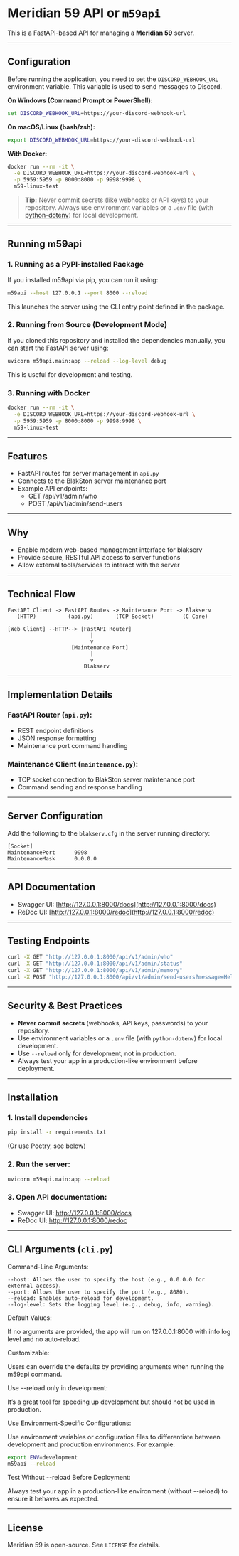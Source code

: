 # Meridian 59 API or `m59api`
This is a FastAPI-based API for managing a **Meridian 59** server.

---

## Configuration

Before running the application, you need to set the `DISCORD_WEBHOOK_URL` environment variable. This variable is used to send messages to Discord.

**On Windows (Command Prompt or PowerShell):**
```cmd
set DISCORD_WEBHOOK_URL=https://your-discord-webhook-url
```

**On macOS/Linux (bash/zsh):**
```bash
export DISCORD_WEBHOOK_URL=https://your-discord-webhook-url
```

**With Docker:**
```sh
docker run --rm -it \
  -e DISCORD_WEBHOOK_URL=https://your-discord-webhook-url \
  -p 5959:5959 -p 8000:8000 -p 9998:9998 \
  m59-linux-test
```

> **Tip:** Never commit secrets (like webhooks or API keys) to your repository. Always use environment variables or a `.env` file (with [python-dotenv](https://pypi.org/project/python-dotenv/)) for local development.

---

## Running m59api

### 1. Running as a PyPI-installed Package
If you installed m59api via pip, you can run it using:
```sh
m59api --host 127.0.0.1 --port 8000 --reload
```
This launches the server using the CLI entry point defined in the package.

### 2. Running from Source (Development Mode)
If you cloned this repository and installed the dependencies manually, you can start the FastAPI server using:
```sh
uvicorn m59api.main:app --reload --log-level debug
```
This is useful for development and testing.

### 3. Running with Docker
```sh
docker run --rm -it \
  -e DISCORD_WEBHOOK_URL=https://your-discord-webhook-url \
  -p 5959:5959 -p 8000:8000 -p 9998:9998 \
  m59-linux-test
```

---

## Features

- FastAPI routes for server management in `api.py`
- Connects to the BlakSton server maintenance port
- Example API endpoints:
  - GET /api/v1/admin/who
  - POST /api/v1/admin/send-users

---

## Why

- Enable modern web-based management interface for blakserv
- Provide secure, RESTful API access to server functions
- Allow external tools/services to interact with the server

---

## Technical Flow

```ascii
FastAPI Client -> FastAPI Routes -> Maintenance Port -> Blakserv
   (HTTP)          (api.py)       (TCP Socket)         (C Core)

[Web Client] --HTTP--> [FastAPI Router] 
                          |
                          v
                    [Maintenance Port] 
                          |
                          v
                        Blakserv
```

---

## Implementation Details

### FastAPI Router (`api.py`):

- REST endpoint definitions
- JSON response formatting
- Maintenance port command handling

### Maintenance Client (`maintenance.py`):

- TCP socket connection to BlakSton server maintenance port
- Command sending and response handling

---

## Server Configuration

Add the following to the `blakserv.cfg` in the server running directory:
```
[Socket]             
MaintenancePort      9998
MaintenanceMask      0.0.0.0
```

---

## API Documentation

- Swagger UI: [http://127.0.0.1:8000/docs](http://127.0.0.1:8000/docs)
- ReDoc UI: [http://127.0.0.1:8000/redoc](http://127.0.0.1:8000/redoc)

---

## Testing Endpoints

```bash
curl -X GET "http://127.0.0.1:8000/api/v1/admin/who"
curl -X GET "http://127.0.0.1:8000/api/v1/admin/status"
curl -X GET "http://127.0.0.1:8000/api/v1/admin/memory"
curl -X POST "http://127.0.0.1:8000/api/v1/admin/send-users?message=Hello"
```

---

## Security & Best Practices

- **Never commit secrets** (webhooks, API keys, passwords) to your repository.
- Use environment variables or a `.env` file (with `python-dotenv`) for local development.
- Use `--reload` only for development, not in production.
- Always test your app in a production-like environment before deployment.

---

## Installation

### 1. Install dependencies
```sh
pip install -r requirements.txt
```
(Or use Poetry, see below)

### 2. Run the server:
```sh
uvicorn m59api.main:app --reload
```

### 3. Open API documentation:

- Swagger UI: http://127.0.0.1:8000/docs
- ReDoc UI: http://127.0.0.1:8000/redoc

---

## CLI Arguments (`cli.py`)

Command-Line Arguments:
```
--host: Allows the user to specify the host (e.g., 0.0.0.0 for external access).
--port: Allows the user to specify the port (e.g., 8080).
--reload: Enables auto-reload for development.
--log-level: Sets the logging level (e.g., debug, info, warning).
```
Default Values:

If no arguments are provided, the app will run on 127.0.0.1:8000 with info log level and no auto-reload.

Customizable:

Users can override the defaults by providing arguments when running the m59api command.

Use --reload only in development:

It’s a great tool for speeding up development but should not be used in production.

Use Environment-Specific Configurations:

Use environment variables or configuration files to differentiate between development and production environments.
For example:

```sh
export ENV=development
m59api --reload
```

Test Without --reload Before Deployment:

Always test your app in a production-like environment (without --reload) to ensure it behaves as expected.

---

## License
Meridian 59 is open-source. See `LICENSE` for details.